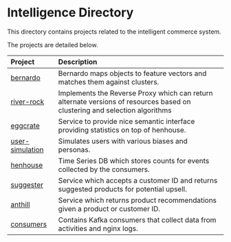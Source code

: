 # Intelligence Directory

This directory contains projects related to the intelligent commerce system.

The projects are detailed below.

| Project                                        | Description                                                                                                               |
|:-----------------------------------------------|:--------------------------------------------------------------------------------------------------------------------------|
| [bernardo](bernardo)                           | Bernardo maps objects to feature vectors and matches them against clusters.                                               |
| [river-rock](river-rock)                       | Implements the Reverse Proxy which can return alternate versions of resources based on clustering and selection algorithms|
| [eggcrate](eggcrate)                           | Service to provide nice semantic interface providing statistics on top of henhouse.                                       |
| [user-simulation](user-simulation)             | Simulates users with various biases and personas.                                                                         |
| [henhouse](https://github.com/FoxComm/henhouse)| Time Series DB which stores counts for events collected by the consumers.                                                |
| [suggester](suggester)                         | Service which accepts a customer ID and returns suggested products for potential upsell.                                 |
| [anthill](anthill)                             | Service which returns product recommendations given a product or customer ID. |
| [consumers](consumers)                         | Contains Kafka consumers that collect data from activities and nginx logs.                                                |
